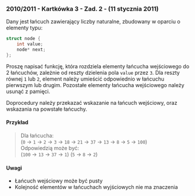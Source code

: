 ### 2010/2011 - Kartkówka 3 - Zad. 2 - (11 stycznia 2011)

Dany jest łańcuch zawierający liczby naturalne, zbudowany w oparciu o elementy typu:

```cpp
struct node {
    int value;
    node* next;
};
```

Proszę napisać funkcję, która rozdziela elementy łańcucha wejściowego do 2 łańcuchów, zależnie od reszty dzielenia pola `value` przez `3`. Dla reszty równej `1` lub `2`, element należy umieścić odpowiednio w łańcuchu pierwszym lub drugim. Pozostałe elementy łańcucha wejściowego należy usunąć z pamięci.

Doprocedury należy przekazać wskazanie na łańcuch wejściowy, oraz wskazania na powstałe łańcuchy.

#### Przykład ####
> Dla łańcucha:  
> (`0` -> `1` -> `2` -> `3` -> `18` -> `21` -> `37` -> `13` -> `8` -> `5` -> `100`)  
> Odpowiedzią może być:  
> (`100` -> `13` -> `37` -> `1`)  (`5` -> `8` -> `2`)  

#### Uwagi ####
- Łańcuch wejściowy może być pusty
- Kolejność elementów w łańcuchach wyjściowych nie ma znaczenia
